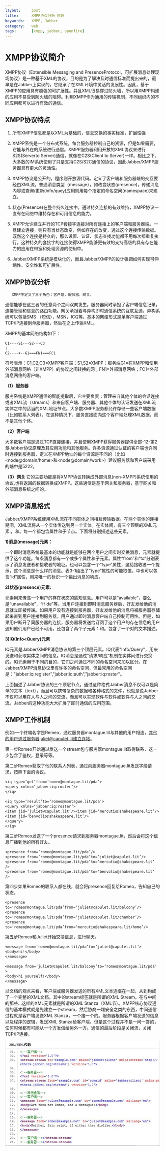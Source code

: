 ```yaml
---
layout:     post
title:      XMPP协议分析-原理 
keywords:   XMPP, Jabber
category:   web 
tags:		[xmpp, jabber, openfire]
---
```


# XMPP协议简介 #

XMPP协议（Extensible Messaging and PresenceProtocol，可扩展消息处理现场协议）是一种基于XML的协议，目的是为了解决及时通信标准而提出来的，最早是在Jabber上实现的。它继承了在XML环境中灵活的发展性。因此，基于XMPP的应用具有超强的可扩展性。并且XML很易穿过防火墙，所以用XMPP构建的应用不易受到防火墙的阻碍。利用XMPP作为通用的传输机制，不同组织内的不同应用都可以进行有效的通信。
 
## XMPP协议特点 ##

1. 所有XMPP信息都是以XML为基础的，信息交换的事实标准，扩展性强

2. XMPP系统是一个分布式系统，每台服务器控制自己的资源，但是如果需要，它能与外在的系统进行通信。XMPP服务器利用开放的XML协议来进行S2S(Serverto Server)通信，就像在C2S(Client to Server)一样。相比之下，大多数的IM系统使用了只是支持C2S/S2C通信的协议，因此Jabber/XMPP服务器具有更大的灵活性。

3. XMPP协议是公开的，程序则开放源代码。定义了客户端和服务器端的交互要经由XML流。普通消息类型（message），如改变状态(presence)，传递消息内容或查询/更新(info/quey)应用则用每个指定的命名空间(namespace)来建立。

4. 状态(Presence)在整个持久连接中。通过持久连接的有效维持，XMPP协议一直有在网络中维持存在和可用信息的能力。

5. XMPP允许建立并行的TCP套接字连接对所有连接上的客户端和服务器端。一旦建立连接，则只有当状态改变，例如存在的改变，通过这个连接传输数据。既然这个连接是持久的，那么设置、认证、状态查找功能都不用每次都重复执行。这种持久的套接字的连接使得XMPP能够更有效的支持高级的具有存在能力的应用在带宽和处理资源的使用中。

6. Jabber/XMPP系统是模块化的，而且Jabber/XMPP的设计强调如何实现可伸缩性、安全性和可扩展性。
 
## XMPP协议分析 ##

       XMPP中定义了三个角色：客户端，服务器，网关。
通信能够在这三者的任意两个之间双向发生。服务器同时承担了客户端信息记录，连接管理和信息的路由功能。网关承担着与异构即时通信系统的互联互通，异构系统可以包括SMS
（短信），MSN，ICQ等。基本的网络形式是单客户端通过TCP/IP连接到单服务器，然后在之上传输XML。
 
XMPP的基本网络结构如下：

    C1----S1---S2---C3
    |
    C2----+--G1===FN1===FC1

符号表示：C1,C2,C3=XMPP客户端；S1,S2=XMPP；服务端G1=在XMPP和使用外部消息网络（非XMPP）的协议之间转换的网；FN1=外部消息网络；FC1=外部消息网络的客户端。
 
**（1）服务器**

服务系统是XMPP通信的智能提取层，它主要负责：管理来自其他个体的会话连接或者XML流（streams）和来自客户端、服务器、其他个体的认证发送在XML流实体之中的适当的XML地址节点。大多数XMPP服务都允许存储一些客户端数据（比如联系人列表），在这种情况下，服务直接面向这个客户端处理XML数据，而不是其他个体。

**（2）客户端**

大多数客户端是通过TCP直接连接，并且使用XMPP获得服务器提供全部-12-第2章Jabber协议原理及其应用功能和其他服务。许多资源通过认证的客户端也许同时连接到服务器，定义在XMPP地址的每个资源是不同的（比如<node@domain/home>和<node@domain/work>）建议服务器和客户端采用的端中是5222。

**（3）网关**
它的主要功能是将XMPP协议转换成外部消息(non-XMPP)系统使用的协议,也将返回的数据转换成XMPP。这些通信是基于网关和服务器，基于网关和外部消息系统之间的。
 
## XMPP消息格式 ##

Jabber/XMPP系统使用XML流在不同实体之间相互传输数据。在两个实体的连接期间，XML流将从一个实体传送到另一个实体。在实体间，有三个顶层的XML元素:<message/>，<presence/>和<iq/>。每一个都包含属性和子节点。下面将分别描述这些元素。

**1)消息(message)元素：**

一个即时消息系统最基本的功能就是能够在两个用户之间实时交换消息，<message/>元素就提供了这个功能。每条消息都有一个或多个属性和子元素。属性“from”和“to”分别表示了消息发送者和接收者的地址。<message/>也可以包含一个“type”属性，这给接收者一个提示，这个消息是什么样的消息。表3-1给出了“type”属性的可能取值。<message/>中也可以包含“id”属性，用来唯一的标识一个输出消息的响应。

**2)状态(presence)元素:**

<presence/>元素用来传递一个用户的存在状态的感知信息。用户可以是“available”，要么是“unavailable”，“Hide”等。当用户连接到即时消息服务器后，好友发给他的消息就立即被传递。如果用户没有连接到服务器，好友发给他的消息将被服务器存储起来直到用户连接到服务器。用户通过即时消息客户端自己控制可用性。但是，如果用户断开了同服务器的连接，服务器将发送给订阅了这个用户的存在信息的用户通知他们用户已经不可用。<presence/>还包含了两个子元素：<show/>和<status/>。<status>包含了一个对<show/>的文本描述。

**3)IQ(Info<Query)元素**

IQ元素是Jabber/XMPP消息协议的第三个顶层元素。IQ代表"Info/Query"，用来发送和获取实体之间的信息。IQ消息是通过“请求/响应”机制在实体间进行交换的。IQ元素用于不同的目的，它们之间通过不同的命名空间来加以区分。在Jabber/XMPP消息协议里有许多的命名空间，但最常用的命名空间是："jabber:iq:register","jabber:iq:auth","jabber:iq:roster"。

上面描述了Jabber协议的三个顶层节点。通过这种格式Jabber消息不仅可以是简单的文本（text），而且可以携带复杂的数据和各种格式的文件，也就是说Jabber不仅可以用在人与人之间的交流，而且可以实现软件与软件或软件与人之间的交流。Jabber的这种功能大大扩展了即时通信的应用范围。

## XMPP工作机制 ##

例如:一个终端名字是Remeo，通过服务器montague.lit与其他的用户相连，其他的用户通过服务器juliet@capulet.lit建立连接。

第一步Romeo开始通过发送一个stream包与服务器montague.lit取得联系，这一步包含了鉴权，登录等等。

第二步Romeo获取了他的联系人列表，通过向服务器montague.lit发送<iq/>字段请求，按照下面的协议。

    <iq type=‘get’from=‘romeo@montague.lit/pda’>
    <query xmlns=‘jabber:iq:roster’/>
    </iq>

    <iq type=‘result’to=‘romeo@montague.lit/pda’>
    <query xmlns=‘jabber:iq:roster’>
    <item jid=‘juliet@capulet.lit’/><item jid=‘mercutio@shakespeare.lit’/>
    <item jid=‘benvolio@shakespeare.lit’/>
    </query>
    </iq>

第三步Romeo发送了一个presence请求到服务器montague.lit，然后会将这个信息广播到他的所有好友。

    <presence from=‘romeo@montague.lit/pda’/>
    <presence from=‘romeo@montague.lit/pda’to=‘juliet@capulet.lit’/>
    <presence from=‘romeo@montague.lit/pda’to=‘mercutio@shakespeare.lit’
    />
    <presence from=‘romeo@montague.lit/pda’to=‘benvolio@shakespeare.lit’
    />

第四步如果Romeo的联系人都在线，就会将presence回复给Romeo，告知自己的状态。

    <presence to=‘romeo@montague.lit/pda’from=‘juliet@capulet.lit/balcony’/>
    <presence to=‘romeo@montague.lit/pda’from=‘juliet@capulet.lit/chamber’/>
    <presence to=‘romeo@montague.lit/pda’from=‘mercutio@shakespeare.lit/home’/>

第五步Romeo和Juliet开始交换信息，进行聊天。
    
    <message from=‘romeo@montague.lit/pda’to=‘juliet@capulet.lit’>
    <body>hi!</body>
    </message>

    <message from=‘juliet@capulet.lit/balcony’to=‘romeo@montague.lit/pda’
  	> 
    <body>hi yourself!</body>
    </message>
 

以文档的观点来看，客户端或服务器发送的所有XML文本连缀在一起，从<stream>到</stream>构成了一个完整的XML文档。其中的stream标签就是所谓的XML Stream。在<stream>与</stream>中间的那些<message>...</message>这样的XML元素就是所谓的XML Stanza（XML节）。XMPP核心协议通信的基本模式就是先建立一个stream，然后协商一堆安全之类的东西，中间通信过程就是客户端发送XML Stanza，一个接一个的。服务器根据客户端发送的信息以及程序的逻辑，发送XML Stanza给客户端。但是这个过程并不是一问一答的，任何时候都有可能从一个方发信给另外一方。通信的最后阶段是</stream>关闭流，关闭TCP/IP连接。

![](/assets/images/openfire/xmpp1.jpeg)